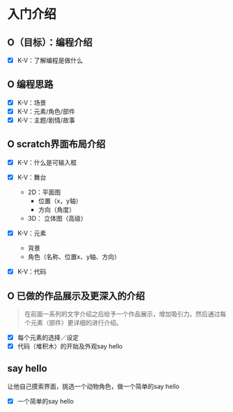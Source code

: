 # 入门介绍

## O（目标）：编程介绍
- [x] K-V：了解编程是做什么

## O 编程思路
- [x] K-V：场景
- [x] K-V：元素/角色/部件
- [x] K-V：主题/剧情/故事

## O scratch界面布局介绍
- [x] K-V：什么是可输入框
- [x] K-V：舞台
  - 2D：平面图
    - 位置（x，y轴）
    - 方向（角度）
  - 3D： 立体图（高级）


- [x] K-V：元素

  - 背景
  - 角色（名称、位置x、y轴、方向）

- [x] K-V：代码

## O 已做的作品展示及更深入的介绍

> 在前面一系列的文字介绍之后给予一个作品展示，增加吸引力。然后通过每个元素（部件）更详细的进行介绍。

- [x] 每个元素的选择／设定
- [x] 代码（堆积木）的开始及外观say hello

## say hello

让他自己摸索界面，挑选一个动物角色，做一个简单的say hello

- [x] 一个简单的say hello